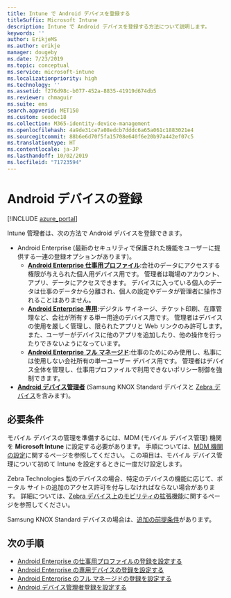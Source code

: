 ```yaml
---
title: Intune で Android デバイスを登録する
titleSuffix: Microsoft Intune
description: Intune で Android デバイスを登録する方法について説明します。
keywords: ''
author: ErikjeMS
ms.author: erikje
manager: dougeby
ms.date: 7/23/2019
ms.topic: conceptual
ms.service: microsoft-intune
ms.localizationpriority: high
ms.technology: ''
ms.assetid: f276d98c-b077-452a-8835-41919d674db5
ms.reviewer: chmaguir
ms.suite: ems
search.appverid: MET150
ms.custom: seodec18
ms.collection: M365-identity-device-management
ms.openlocfilehash: 4a9de31ce7a08edcb7dddc6a65a061c1883021e4
ms.sourcegitcommit: 88b6e6d70f5fa15708e640f6e20b97a442ef07c5
ms.translationtype: HT
ms.contentlocale: ja-JP
ms.lasthandoff: 10/02/2019
ms.locfileid: "71723594"
---
```

# <a name="enroll-android-devices"></a>Android デバイスの登録

[!INCLUDE [azure_portal](../includes/azure_portal.md)]

Intune 管理者は、次の方法で Android デバイスを登録できます。
- Android Enterprise (最新のセキュリティで保護された機能をユーザーに提供する一連の登録オプションがあります)。
    - [**Android Enterprise 仕事用プロファイル**](android-work-profile-enroll.md):会社のデータにアクセスする権限が与えられた個人用デバイス用です。 管理者は職場のアカウント、アプリ、データにアクセスできます。 デバイスに入っている個人のデータは仕事のデータから分離され、個人の設定やデータが管理者に操作されることはありません。 
    - [**Android Enterprise 専用**](android-kiosk-enroll.md):デジタル サイネージ、チケット印刷、在庫管理など、会社が所有する単一用途のデバイス用です。 管理者はデバイスの使用を厳しく管理し、限られたアプリと Web リンクのみ許可します。 また、ユーザーがデバイスに他のアプリを追加したり、他の操作を行ったりできないようになっています。
    - [**Android Enterprise フル マネージド**](android-fully-managed-enroll.md):仕事のためにのみ使用し、私事には使用しない会社所有の単一ユーザー デバイス用です。 管理者はデバイス全体を管理し、仕事用プロファイルで利用できないポリシー制御を強制できます。 
- [**Android デバイス管理者**](android-enroll-device-administrator.md) (Samsung KNOX Standard デバイスと [Zebra デバイス](../configuration/android-zebra-mx-overview.md)を含みます)。 

## <a name="prerequisites"></a>必要条件

モバイル デバイスの管理を準備するには、MDM (モバイル デバイス管理) 機関を **Microsoft Intune** に設定する必要があります。 手順については、[MDM 機関の設定](../fundamentals/mdm-authority-set.md)に関するページを参照してください。 この項目は、モバイル デバイス管理について初めて Intune を設定するときに一度だけ設定します。

Zebra Technologies 製のデバイスの場合、特定のデバイスの機能に応じて、ポータル サイトの追加のアクセス許可を付与しなければならない場合があります。 詳細については、[Zebra デバイス上のモビリティの拡張機能](../configuration/android-zebra-mx-overview.md)に関するページを参照してください。

Samsung KNOX Standard デバイスの場合は、[追加の前提条件](android-samsung-knox-mobile-enroll.md)があります。

## <a name="next-steps"></a>次の手順

- [Android Enterprise の仕事用プロファイルの登録を設定する](android-work-profile-enroll.md)
- [Android Enterprise の専用デバイスの登録を設定する](android-kiosk-enroll.md)
- [Android Enterprise のフル マネージドの登録を設定する](android-fully-managed-enroll.md)
- [Android デバイス管理者登録を設定する](android-enroll-device-administrator.md)

